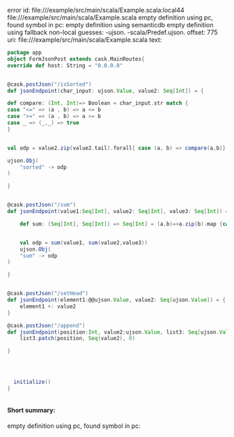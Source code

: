 error id: file://<WORKSPACE>/example/src/main/scala/Example.scala:local44
file://<WORKSPACE>/example/src/main/scala/Example.scala
empty definition using pc, found symbol in pc: 
empty definition using semanticdb
empty definition using fallback
non-local guesses:
	 -ujson.
	 -scala/Predef.ujson.
offset: 775
uri: file://<WORKSPACE>/example/src/main/scala/Example.scala
text:
```scala
package app
object FormJsonPost extends cask.MainRoutes{
override def host: String = "0.0.0.0"


@cask.postJson("/isSorted")
def jsonEndpoint(char_input: ujson.Value, value2: Seq[Int]) = {

def compare: (Int, Int)=> Boolean = char_input.str match {
case "<=" => (a , b) => a <= b
case ">=" => (a , b) => a >= b
case _ => (_,_) => true
}  


val odp = value2.zip(value2.tail).forall{ case (a, b) => compare(a,b)}

ujson.Obj(
    "sorted" -> odp
)

}


@cask.postJson("/sum")
def jsonEndpoint(value1:Seq[Int], value2: Seq[Int], value3: Seq[Int]) = {

    def sum: (Seq[Int], Seq[Int]) => Seq[Int] = (a,b)=>a.zip(b).map {case (x,y)=>x+y}


    val odp = sum(value1, sum(value2,value3))
    ujson.Obj(
    "sum" -> odp
)

}


@cask.postJson("/setHead")
def jsonEndpoint(element1:@@ujson.Value, value2: Seq[ujson.Value]) = {
    element1 +: value2
}

@cask.postJson("/append")
def jsonEndpoint(position:Int, value2:ujson.Value, list3: Seq[ujson.Value]) = {
    list3.patch(position, Seq(value2), 0)

}




  initialize()
}



```


#### Short summary: 

empty definition using pc, found symbol in pc: 